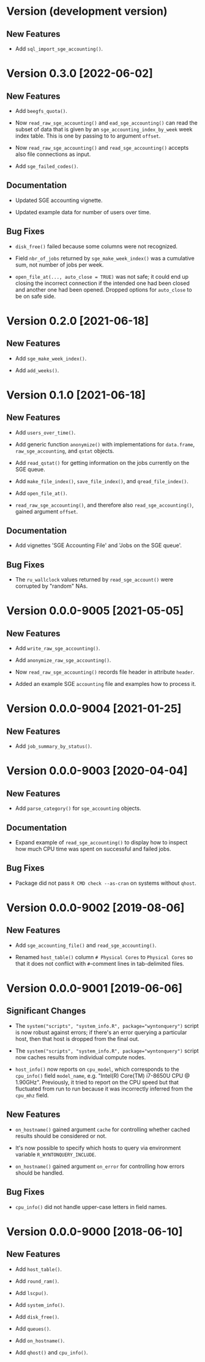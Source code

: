 # Version (development version)

## New Features

 * Add `sql_import_sge_accounting()`.


# Version 0.3.0 [2022-06-02]

## New Features

 * Add `beegfs_quota()`.
 
 * Now `read_raw_sge_accounting()` and `ead_sge_accounting()` can read
   the subset of data that is given by an
   `sge_accounting_index_by_week` week index table.  This is one by
   passing to to argument `offset`.

 * Now `read_raw_sge_accounting()` and `read_sge_accounting()` accepts
   also file connections as input.

 * Add `sge_failed_codes()`.

## Documentation

 * Updated SGE accounting vignette.

 * Updated example data for number of users over time.
 
## Bug Fixes

 * `disk_free()` failed because some columns were not recognized.

 * Field `nbr_of_jobs` returned by `sge_make_week_index()` was a
   cumulative sum, not number of jobs per week.

 * `open_file_at(..., auto_close = TRUE)` was not safe; it could end
   up closing the incorrect connection if the intended one had been
   closed and another one had been opened.  Dropped options for
   `auto_close` to be on safe side.

# Version 0.2.0 [2021-06-18]

## New Features

 * Add `sge_make_week_index()`.

 * Add `add_weeks()`.
 

# Version 0.1.0 [2021-06-18]

## New Features

 * Add `users_over_time()`.
 
 * Add generic function `anonymize()` with implementations for
   `data.frame`, `raw_sge_accounting`, and `qstat` objects.

 * Add `read_qstat()` for getting information on the jobs currently on
   the SGE queue.

 * Add `make_file_index()`, `save_file_index()`, and
   `qread_file_index()`.

 * Add `open_file_at()`.

 * `read_raw_sge_accounting()`, and therefore also
   `read_sge_accounting()`, gained argument `offset`.

## Documentation

 * Add vignettes 'SGE Accounting File' and 'Jobs on the SGE queue'.

## Bug Fixes

 * The `ru_wallclock` values returned by `read_sge_account()` were
   corrupted by "random" NAs.


# Version 0.0.0-9005 [2021-05-05]

## New Features

 * Add `write_raw_sge_accounting()`.

 * Add `anonymize_raw_sge_accounting()`.

 * Now `read_raw_sge_accounting()` records file header in attribute
   `header`.

 * Added an example SGE `accounting` file and examples how to process
   it.


# Version 0.0.0-9004 [2021-01-25]

## New Features

 * Add `job_summary_by_status()`.
 

# Version 0.0.0-9003 [2020-04-04]

## New Features

 * Add `parse_category()` for `sge_accounting` objects.
 
## Documentation

 * Expand example of `read_sge_accounting()` to display how to inspect
   how much CPU time was spent on successful and failed jobs.

## Bug Fixes

 * Package did not pass `R CMD check --as-cran` on systems without `qhost`.
 

# Version 0.0.0-9002 [2019-08-06]

## New Features

 * Add `sge_accounting_file()` and `read_sge_accounting()`.

 * Renamed `host_table()` column `# Physical Cores` to `Physical
   Cores` so that it does not conflict with `#`-comment lines in
   tab-delimited files.
   

# Version 0.0.0-9001 [2019-06-06]

## Significant Changes

 * The `system("scripts", "system_info.R", package="wyntonquery")`
   script is now robust against errors; if there's an error querying a
   particular host, then that host is dropped from the final out.

 * The `system("scripts", "system_info.R", package="wyntonquery")`
   script now caches results from individual compute nodes.

 * `host_info()` now reports on `cpu_model`, which corresponds to the
   `cpu_info()` field `model_name`, e.g. "Intel(R) Core(TM) i7-8650U
   CPU @ 1.90GHz".  Previously, it tried to report on the CPU speed
   but that fluctuated from run to run because it was incorrectly
   inferred from the `cpu_mhz` field.

## New Features

 * `on_hostname()` gained argument `cache` for controlling whether
   cached results should be considered or not.
   
 * It's now possible to specify which hosts to query via environment
   variable `R_WYNTONQUERY_INCLUDE`.

 * `on_hostname()` gained argument `on_error` for controlling how
   errors should be handled.
 
## Bug Fixes

 * `cpu_info()` did not handle upper-case letters in field names.
 

# Version 0.0.0-9000 [2018-06-10]

## New Features

 * Add `host_table()`.
 
 * Add `round_ram()`.
 
 * Add `lscpu()`.
 
 * Add `system_info()`.
 
 * Add `disk_free()`.
 
 * Add `queues()`.

 * Add `on_hostname()`.
 
 * Add `qhost()` and `cpu_info()`.
